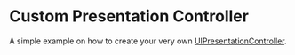 # Custom Presentation Controller

A simple example on how to create your very own [UIPresentationController](https://developer.apple.com/documentation/uikit/uipresentationcontroller).
